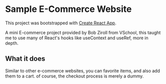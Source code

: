 # Sample E-Commerce Website

This project was bootstrapped with [Create React App](https://github.com/facebook/create-react-app).

A mini E-commerce project provided by Bob Ziroll from VSchool, this taught me to use many of React's hooks like useContext and useRef, more in depth.

## What it does
Similar to other e-commerce websites, you can favorite items, and also add them to a cart.
of course, the checkout process is merely a dummy. 

